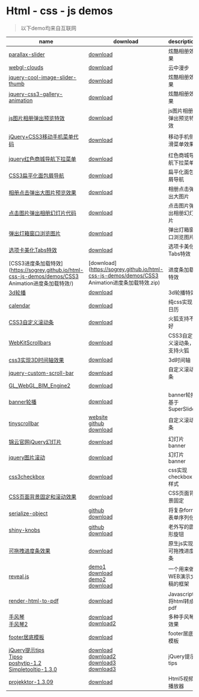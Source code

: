 # Html - css - js demos

> 以下demo均来自互联网



|name|download|description|preview|
|----|--------|-----------|-------|
|[parallax-slider](https://sogrey.github.io/html-css-js-demos/demos/parallax-slider/)|[download](https://sogrey.github.io/html-css-js-demos/demos/parallax-slider.zip)|炫酷相册效果|<center><a href="https://sogrey.github.io/html-css-js-demos/art/parallax-slider.jpg"><img src="https://sogrey.github.io/html-css-js-demos/art/parallax-slider.jpg" width="50%"/></a></center>|
|[webgl-clouds](https://sogrey.github.io/html-css-js-demos/demos/webgl-clouds/)|[download](https://sogrey.github.io/html-css-js-demos/demos/webgl-clouds.zip)|云中漫步|<center><a href="https://sogrey.github.io/html-css-js-demos/art/webgl_clouds.jpg"><img src="https://sogrey.github.io/html-css-js-demos/art/webgl_clouds.jpg" width="50%"/></a></center>|
|[jquery-cool-image-slider-thumb](https://sogrey.github.io/html-css-js-demos/demos/jquery-cool-image-slider-thumb/)|[download](https://sogrey.github.io/html-css-js-demos/demos/jquery-cool-image-slider-thumb.zip)|炫酷相册效果|<center><a href="https://sogrey.github.io/html-css-js-demos/art/jquery-cool-image-slider-thumb.jpg"><img src="https://sogrey.github.io/html-css-js-demos/art/jquery-cool-image-slider-thumb.jpg" width="50%"/></a></center>|
|[jquery-css3-gallery-animation](https://sogrey.github.io/html-css-js-demos/demos/jquery-css3-gallery-animation/)|[download](https://sogrey.github.io/html-css-js-demos/demos/jquery-css3-gallery-animation.zip)|炫酷相册效果|<center><a href="https://sogrey.github.io/html-css-js-demos/art/jquery-css3-gallery-animation.gif"><img src="https://sogrey.github.io/html-css-js-demos/art/jquery-css3-gallery-animation.gif" width="50%"/></a></center>|
|[js图片相册弹出预览特效](https://sogrey.github.io/html-css-js-demos/demos/js图片相册弹出预览特效/)|[download](https://sogrey.github.io/html-css-js-demos/demos/js图片相册弹出预览特效.zip)|js图片相册弹出预览特效|<center><a href="https://sogrey.github.io/html-css-js-demos/art/js图片相册弹出预览特效.gif"><img src="https://sogrey.github.io/html-css-js-demos/art/js图片相册弹出预览特效.gif" width="50%"/></a></center>|
|[jQuery+CSS3移动手机菜单代码](https://sogrey.github.io/html-css-js-demos/demos/jQuery+CSS3移动手机菜单代码/)|[download](https://sogrey.github.io/html-css-js-demos/demos/jQuery+CSS3移动手机菜单代码.zip)|移动手机侧滑菜单效果|<center><a href="https://raw.githubusercontent.com/Sogrey/html-css-js-demos/master/art/jQuery%2BCSS3%E7%A7%BB%E5%8A%A8%E6%89%8B%E6%9C%BA%E8%8F%9C%E5%8D%95%E4%BB%A3%E7%A0%81.gif"><img src="https://raw.githubusercontent.com/Sogrey/html-css-js-demos/master/art/jQuery%2BCSS3%E7%A7%BB%E5%8A%A8%E6%89%8B%E6%9C%BA%E8%8F%9C%E5%8D%95%E4%BB%A3%E7%A0%81.gif" width="50%"/></a></center>|
|[jquery红色商城导航下拉菜单](https://sogrey.github.io/html-css-js-demos/demos/jquery红色商城导航下拉菜单/)|[download](https://sogrey.github.io/html-css-js-demos/demos/jquery红色商城导航下拉菜单.zip)|红色商城导航下拉菜单|<center><a href="https://raw.githubusercontent.com/Sogrey/html-css-js-demos/master/art/jquery红色商城导航下拉菜单.jpg"><img src="https://raw.githubusercontent.com/Sogrey/html-css-js-demos/master/art/jquery红色商城导航下拉菜单.jpg" width="50%"/></a></center>|
|[CSS3扁平化面包屑导航](https://sogrey.github.io/html-css-js-demos/demos/CSS3扁平化面包屑导航/)|[download](https://sogrey.github.io/html-css-js-demos/demos/CSS3扁平化面包屑导航.zip)|扁平化面包屑导航|<center><a href="https://raw.githubusercontent.com/Sogrey/html-css-js-demos/master/art/CSS3扁平化面包屑导航.jpg"><img src="https://raw.githubusercontent.com/Sogrey/html-css-js-demos/master/art/CSS3扁平化面包屑导航.jpg" width="50%"/></a></center>|
|[相册点击弹出大图片预览效果](https://sogrey.github.io/html-css-js-demos/demos/jquery相册点击弹出大图片预览效果代码演示/)|[download](https://sogrey.github.io/html-css-js-demos/demos/jquery相册点击弹出大图片预览效果代码演示.zip)|相册点击弹出大图片|<center><a href="https://raw.githubusercontent.com/Sogrey/html-css-js-demos/master/art/jquery相册点击弹出大图片预览效果代码演示.jpg"><img src="https://raw.githubusercontent.com/Sogrey/html-css-js-demos/master/art/jquery相册点击弹出大图片预览效果代码演示.jpg" width="50%"/></a></center>|
|[点击图片弹出相册幻灯片代码](https://sogrey.github.io/html-css-js-demos/demos/jquery点击图片弹出相册幻灯片代码/)|[download](https://sogrey.github.io/html-css-js-demos/demos/jquery点击图片弹出相册幻灯片代码.zip)|点击图片弹出相册幻灯片|<center><a href="https://raw.githubusercontent.com/Sogrey/html-css-js-demos/master/art/jquery点击图片弹出相册幻灯片代码.gif"><img src="https://raw.githubusercontent.com/Sogrey/html-css-js-demos/master/art/jquery点击图片弹出相册幻灯片代码.gif" width="50%"/></a></center>|
|[弹出灯箱窗口浏览图片](https://sogrey.github.io/html-css-js-demos/demos/弹出灯箱窗口浏览图片/)|[download](https://sogrey.github.io/html-css-js-demos/demos/弹出灯箱窗口浏览图片.zip)|弹出灯箱窗口浏览图片|<center><a href="https://raw.githubusercontent.com/Sogrey/html-css-js-demos/master/art/弹出灯箱窗口浏览图片.gif"><img src="https://raw.githubusercontent.com/Sogrey/html-css-js-demos/master/art/弹出灯箱窗口浏览图片.gif" width="50%"/></a></center>|
|[选项卡美化Tabs特效](https://sogrey.github.io/html-css-js-demos/demos/Bootstrap选项卡美化Tabs特效/)|[download](https://sogrey.github.io/html-css-js-demos/demos/Bootstrap选项卡美化Tabs特效.zip)|选项卡美化Tabs特效|<center><a href="https://raw.githubusercontent.com/Sogrey/html-css-js-demos/master/art/Bootstrap选项卡美化Tabs特效.jpg"><img src="https://raw.githubusercontent.com/Sogrey/html-css-js-demos/master/art/Bootstrap选项卡美化Tabs特效.jpg" width="50%"/></a></center>|
|[CSS3进度条加载特效](https://sogrey.github.io/html-css-js-demos/demos/CSS3 Animation进度条加载特效/)|[download](https://sogrey.github.io/html-css-js-demos/demos/CSS3 Animation进度条加载特效.zip)|进度条加载特效|<center><a href="https://raw.githubusercontent.com/Sogrey/html-css-js-demos/master/art/CSS3 Animation进度条加载特效.jpg"><img src="https://raw.githubusercontent.com/Sogrey/html-css-js-demos/master/art/CSS3 Animation进度条加载特效.jpg" width="50%"/></a></center>|
|[3d轮播](https://sogrey.github.io/html-css-js-demos/demos/3d轮播/)|[download](https://sogrey.github.io/html-css-js-demos/demos/3d轮播.zip)|3d轮播特效|<center><a href="https://raw.githubusercontent.com/Sogrey/html-css-js-demos/master/art/3d轮播.jpg"><img src="https://raw.githubusercontent.com/Sogrey/html-css-js-demos/master/art/3d轮播.jpg" width="50%"/></a></center>|
|[calendar](https://sogrey.github.io/html-css-js-demos/demos/calendar/)|[download](https://sogrey.github.io/html-css-js-demos/demos/calendar.zip)|纯css实现日历|<center><a href="https://raw.githubusercontent.com/Sogrey/html-css-js-demos/master/art/calendar.jpg"><img src="https://raw.githubusercontent.com/Sogrey/html-css-js-demos/master/art/calendar.jpg" width="50%"/></a></center>|
|[CSS3自定义滚动条](https://sogrey.github.io/html-css-js-demos/demos/CSS3自定义滚动条/index.html)|[download](https://sogrey.github.io/html-css-js-demos/demos/CSS3自定义滚动条.zip)|火狐支持不好|<center><a href="https://raw.githubusercontent.com/Sogrey/html-css-js-demos/master/art/CSS3自定义滚动条.png"><img src="https://raw.githubusercontent.com/Sogrey/html-css-js-demos/master/art/CSS3自定义滚动条.png" width="50%"/></a></center>|
|[WebKitScrollbars](https://sogrey.github.io/html-css-js-demos/demos/WebKitScrollbars/index.html)|[download](https://sogrey.github.io/html-css-js-demos/demos/WebKitScrollbars.zip)|CSS3自定义滚动条，支持火狐|<center><a href="https://raw.githubusercontent.com/Sogrey/html-css-js-demos/master/art/WebKitScrollbars.jpg"><img src="https://raw.githubusercontent.com/Sogrey/html-css-js-demos/master/art/WebKitScrollbars.jpg" width="50%"/></a></center>|
|[css3实现3D时间轴效果](https://sogrey.github.io/html-css-js-demos/demos/css3实现3D时间轴效果/index.html)|[download](https://sogrey.github.io/html-css-js-demos/demos/css3实现3D时间轴效果.zip)|3d时间轴|<center><a href="https://raw.githubusercontent.com/Sogrey/html-css-js-demos/master/art/css3实现3D时间轴效果.jpg"><img src="https://raw.githubusercontent.com/Sogrey/html-css-js-demos/master/art/css3实现3D时间轴效果.jpg" width="50%"/></a></center>|
|[jquery-custom-scroll-bar](https://sogrey.github.io/html-css-js-demos/demos/jquery-custom-scroll-bar/index.html)|[download](https://sogrey.github.io/html-css-js-demos/demos/jquery-custom-scroll-bar.zip)|自定义滚动条|<center><a href="https://raw.githubusercontent.com/Sogrey/html-css-js-demos/master/art/jquery-custom-scroll-bar.jpg"><img src="https://raw.githubusercontent.com/Sogrey/html-css-js-demos/master/art/jquery-custom-scroll-bar.jpg" width="50%"/></a></center>|
|[GL_WebGL_BIM_Engine2](https://sogrey.github.io/html-css-js-demos/demos/GL_WebGL_BIM_Engine2/index.html)|[download](https://sogrey.github.io/html-css-js-demos/demos/GL_WebGL_BIM_Engine2.zip)| |<center><a href="https://raw.githubusercontent.com/Sogrey/html-css-js-demos/master/art/GL_WebGL_BIM_Engine2.jpg"><img src="https://raw.githubusercontent.com/Sogrey/html-css-js-demos/master/art/GL_WebGL_BIM_Engine2.jpg" width="50%"/></a></center>|
|[banner轮播](https://sogrey.github.io/html-css-js-demos/demos/banner轮播SuperSlide/index.html)|[download](https://sogrey.github.io/html-css-js-demos/demos/banner轮播SuperSlide.zip)|banner轮播基于SuperSlide |<center><a href="https://raw.githubusercontent.com/Sogrey/html-css-js-demos/master/art/banner轮播SuperSlide.jpg"><img src="https://raw.githubusercontent.com/Sogrey/html-css-js-demos/master/art/banner轮播SuperSlide.jpg" width="50%"/></a></center>|
|[tinyscrollbar](https://sogrey.github.io/html-css-js-demos/demos/tinyscrollbar/examples/simple/index.html)|[website](http://baijs.com/tinyscrollbar/)<br/>[github](https://github.com/wieringen/tinyscrollbar)<br/>[download](https://sogrey.github.io/html-css-js-demos/demos/tinyscrollbar.zip)|自定义滚动条|<center><a href="https://raw.githubusercontent.com/Sogrey/html-css-js-demos/master/art/tinyscrollbar.jpg"><img src="https://raw.githubusercontent.com/Sogrey/html-css-js-demos/master/art/tinyscrollbar.jpg" width="50%"/></a></center>|
|[锦云官网jQuery幻灯片](https://sogrey.github.io/html-css-js-demos/demos/锦云官网jQuery幻灯片/index.html)|[download](https://sogrey.github.io/html-css-js-demos/demos/锦云官网jQuery幻灯片.zip)|幻灯片banner|<center><a href="https://raw.githubusercontent.com/Sogrey/html-css-js-demos/master/art/锦云官网jQuery幻灯片.jpg"><img src="https://raw.githubusercontent.com/Sogrey/html-css-js-demos/master/art/锦云官网jQuery幻灯片.jpg" width="50%"/></a></center>|
|[jquery图片滚动](https://sogrey.github.io/html-css-js-demos/demos/jquery图片滚动仿QQ商城带左右按钮控制焦点图片切换滚动/index.html)|[download](https://sogrey.github.io/html-css-js-demos/demos/jquery图片滚动仿QQ商城带左右按钮控制焦点图片切换滚动.zip)|幻灯片banner|<center><a href="https://raw.githubusercontent.com/Sogrey/html-css-js-demos/master/art/jquery图片滚动仿QQ商城带左右按钮控制焦点图片切换滚动.jpg"><img src="https://raw.githubusercontent.com/Sogrey/html-css-js-demos/master/art/jquery图片滚动仿QQ商城带左右按钮控制焦点图片切换滚动.jpg" width="50%"/></a></center>|
|[css3checkbox](https://sogrey.github.io/html-css-js-demos/demos/css3checkbox/index.html)|[download](https://sogrey.github.io/html-css-js-demos/demos/css3checkbox.zip)|css实现checkbox样式|<center><a href="https://raw.githubusercontent.com/Sogrey/html-css-js-demos/master/art/css3checkbox.jpg"><img src="https://raw.githubusercontent.com/Sogrey/html-css-js-demos/master/art/css3checkbox.jpg" width="50%"/></a></center>|
|[CSS页面背景固定和滚动效果](https://sogrey.github.io/html-css-js-demos/demos/CSS页面背景固定和滚动效果/index.html)|[download](https://sogrey.github.io/html-css-js-demos/demos/CSS页面背景固定和滚动效果.zip)|CSS页面背景固定|<center><a href="https://raw.githubusercontent.com/Sogrey/html-css-js-demos/master/art/CSS页面背景固定和滚动效果.jpg"><img src="https://raw.githubusercontent.com/Sogrey/html-css-js-demos/master/art/CSS页面背景固定和滚动效果.gif" width="50%"/></a></center>|
|[serialize-object](https://sogrey.github.io/html-css-js-demos/demos/将复杂form表单序列化serialize-object/index.html)|[github](https://github.com/macek/jquery-serialize-object)<br/>[download](https://sogrey.github.io/html-css-js-demos/demos/将复杂form表单序列化serialize-object.zip)|将复杂form表单序列化|<center><a href="https://raw.githubusercontent.com/Sogrey/html-css-js-demos/master/art/将复杂form表单序列化serialize-object.jpg"><img src="https://raw.githubusercontent.com/Sogrey/html-css-js-demos/master/art/将复杂form表单序列化serialize-object.jpg" width="50%"/></a></center>|
|[shiny-knobs](https://sogrey.github.io/html-css-js-demos/demos/shiny-knobs/index.html)|[github](https://github.com/martinaglv/KnobKnob)<br/>[download](https://sogrey.github.io/html-css-js-demos/demos/shiny-knobs.zip)|老外写的圆形旋钮|<center><a href="https://raw.githubusercontent.com/Sogrey/html-css-js-demos/master/art/shiny-knobs.jpg"><img src="https://raw.githubusercontent.com/Sogrey/html-css-js-demos/master/art/shiny-knobs.jpg" width="50%"/></a></center>|
|[可拖拽进度条效果](https://sogrey.github.io/html-css-js-demos/demos/原生js实现可拖拽进度条效果/index.html)|[download](https://sogrey.github.io/html-css-js-demos/demos/原生js实现可拖拽进度条效果.zip)|原生js实现可拖拽进度条|<center><a href="https://raw.githubusercontent.com/Sogrey/html-css-js-demos/master/art/原生js实现可拖拽进度条效果.jpg"><img src="https://raw.githubusercontent.com/Sogrey/html-css-js-demos/master/art/原生js实现可拖拽进度条效果.jpg" width="50%"/></a></center>|
|[reveal.js](https://github.com/hakimel/reveal.js)|[demo1](https://sogrey.github.io/html-css-js-demos/demos/reveal/MyPPT/index.html)<br/>[download](https://sogrey.github.io/html-css-js-demos/demos/reveal/MyPPT.zip)<br/>[demo2](https://sogrey.github.io/html-css-js-demos/demos/reveal/demo/index.html)<br/>[download](https://sogrey.github.io/html-css-js-demos/demos/reveal/demo.zip)|一个用来做WEB演示文稿的框架|<center><a href="https://raw.githubusercontent.com/Sogrey/html-css-js-demos/master/art/reveal.jpg"><img src="https://raw.githubusercontent.com/Sogrey/html-css-js-demos/master/art/reveal.jpg" width="50%"/></a></center>|
|[render-html-to-pdf](https://sogrey.github.io/html-css-js-demos/demos/render-html-to-pdf/index.html)|[download](https://sogrey.github.io/html-css-js-demos/demos/render-html-to-pdf.zip)|Javascript 将html转成pdf| |
|[手风琴](https://sogrey.github.io/html-css-js-demos/demos/手风琴/index.html)<br/>[手风琴2](https://sogrey.github.io/html-css-js-demos/demos/手风琴2/index.html)|[download](https://sogrey.github.io/html-css-js-demos/demos/手风琴.zip)<br/>[download2](https://sogrey.github.io/html-css-js-demos/demos/手风琴2.zip)|多种手风琴效果|<center><a href="https://raw.githubusercontent.com/Sogrey/html-css-js-demos/master/art/手风琴.jpg"><img src="https://raw.githubusercontent.com/Sogrey/html-css-js-demos/master/art/手风琴.jpg" width="50%"/></a><a href="https://raw.githubusercontent.com/Sogrey/html-css-js-demos/master/art/手风琴2.jpg"><img src="https://raw.githubusercontent.com/Sogrey/html-css-js-demos/master/art/手风琴2.jpg" width="50%"/></a></center>|
|[footer居底模板](https://sogrey.github.io/html-css-js-demos/demos/footer居底模板/index.html)|[download](https://sogrey.github.io/html-css-js-demos/demos/footer居底模板.zip)|footer居底模板|<center><a href="https://raw.githubusercontent.com/Sogrey/html-css-js-demos/master/art/footer居底模板.jpg"><img src="https://raw.githubusercontent.com/Sogrey/html-css-js-demos/master/art/footer居底模板.jpg" width="50%"/></a></center>|
|[jQuery提示tips](https://sogrey.github.io/html-css-js-demos/demos/jQuery提示tips/index.html)<br/>[Tipso](https://sogrey.github.io/html-css-js-demos/demos/Tipso/index.html)<br/>[poshytip-1.2](https://sogrey.github.io/html-css-js-demos/demos/poshytip-1.2/demo/demo.html)<br/>[Simpletooltip-1.3.0](https://sogrey.github.io/html-css-js-demos/demos/poshytip-1.2/demo/demo.html)|[download](https://sogrey.github.io/html-css-js-demos/demos/jQuery提示tips.zip)<br/>[download2](https://sogrey.github.io/html-css-js-demos/demos/Tipso.zip)<br/>[download3](https://sogrey.github.io/html-css-js-demos/demos/poshytip-1.2.zip)<br/>[download3](https://sogrey.github.io/html-css-js-demos/demos/Simpletooltip-1.3.0.zip)|jQuery提示tips|<center><a href="https://raw.githubusercontent.com/Sogrey/html-css-js-demos/master/art/jQuery提示tips.jpg"><img src="https://raw.githubusercontent.com/Sogrey/html-css-js-demos/master/art/jQuery提示tips.jpg" width="50%"/></a><a href="https://raw.githubusercontent.com/Sogrey/html-css-js-demos/master/art/Tipso.jpg"><img src="https://raw.githubusercontent.com/Sogrey/html-css-js-demos/master/art/Tipso.jpg" width="50%"/></a><a href="https://raw.githubusercontent.com/Sogrey/html-css-js-demos/master/art/poshytip-1.2.jpg"><img src="https://raw.githubusercontent.com/Sogrey/html-css-js-demos/master/art/poshytip-1.2.jpg" width="50%"/></a><a href="https://raw.githubusercontent.com/Sogrey/html-css-js-demos/master/art/Simpletooltip-1.3.0.jpg"><img src="https://raw.githubusercontent.com/Sogrey/html-css-js-demos/master/art/Simpletooltip-1.3.0.jpg" width="50%"/></a></center>|
|[projekktor-1.3.09](https://sogrey.github.io/html-css-js-demos/demos/Html5视频播放器-projekktor-1.3.09/index.html)|[download](https://sogrey.github.io/html-css-js-demos/demos/Html5视频播放器-projekktor-1.3.09.zip)|Html5视频播放器|<center><a href="https://raw.githubusercontent.com/Sogrey/html-css-js-demos/master/art/Html5视频播放器-projekktor-1.3.09.jpg"><img src="https://raw.githubusercontent.com/Sogrey/html-css-js-demos/master/art/Html5视频播放器-projekktor-1.3.09.jpg" width="50%"/></a></center>|
